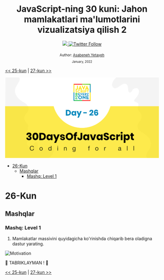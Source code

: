 <div align="center">
  <h1> JavaScript-ning 30 kuni: Jahon mamlakatlari ma'lumotlarini vizualizatsiya qilish 2 </h1>
  <a class="header-badge" target="_blank" href="https://www.linkedin.com/in/asabeneh/">
  <img src="https://img.shields.io/badge/style--5eba00.svg?label=LinkedIn&logo=linkedin&style=social">
  </a>
  <a class="header-badge" target="_blank" href="https://twitter.com/Asabeneh">
  <img alt="Twitter Follow" src="https://img.shields.io/twitter/follow/asabeneh?style=social">
  </a>

<sub>Author:
<a href="https://www.linkedin.com/in/asabeneh/" target="_blank">Asabeneh Yetayeh</a><br>
<small> January, 2022</small>
</sub>

</div>

[<< 25-kun](../25_Day_World_countries_data_visualization_1/25_day_world_countries_data_visualization_1.md) | [27-kun >>](../27_Day_Mini_project_portfolio/27_day_mini_project_portfolio.md)

![Thirty Days Of JavaScript](../images/banners/day_1_26.png)

- [26-Kun](#26-kun)
  - [Mashqlar](#mashqlar)
    - [Mashq: Level 1](#mashq-level-1)

# 26-Kun

## Mashqlar

### Mashq: Level 1

1. Mamlakatlar massivini quyidagicha ko'rinishda chiqarib bera oladigna dastur yarating.

![Motivation](./../images/projects/dom_mini_project_countries_day_6.1.gif)

🎉 TABRIKLAYMAN ! 🎉

[<< 25-kun](../25_Day_World_countries_data_visualization_1/25_day_world_countries_data_visualization_1.md) | [27-kun >>](../27_Day_Mini_project_portfolio/27_day_mini_project_portfolio.md)
